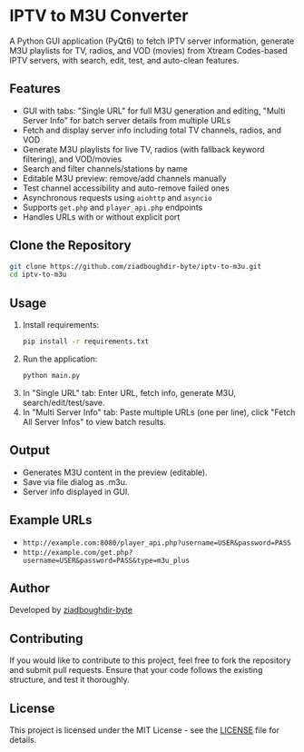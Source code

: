 # IPTV to M3U Converter

A Python GUI application (PyQt6) to fetch IPTV server information, generate M3U playlists for TV, radios, and VOD (movies) from Xtream Codes-based IPTV servers, with search, edit, test, and auto-clean features.

## Features
- GUI with tabs: "Single URL" for full M3U generation and editing, "Multi Server Info" for batch server details from multiple URLs
- Fetch and display server info including total TV channels, radios, and VOD
- Generate M3U playlists for live TV, radios (with fallback keyword filtering), and VOD/movies
- Search and filter channels/stations by name
- Editable M3U preview: remove/add channels manually
- Test channel accessibility and auto-remove failed ones
- Asynchronous requests using `aiohttp` and `asyncio`
- Supports `get.php` and `player_api.php` endpoints
- Handles URLs with or without explicit port

## Clone the Repository

```bash
git clone https://github.com/ziadboughdir-byte/iptv-to-m3u.git
cd iptv-to-m3u
```

## Usage
1. Install requirements:
   ```bash
   pip install -r requirements.txt
   ```
2. Run the application:
   ```bash
   python main.py
   ```
3. In "Single URL" tab: Enter URL, fetch info, generate M3U, search/edit/test/save.
4. In "Multi Server Info" tab: Paste multiple URLs (one per line), click "Fetch All Server Infos" to view batch results.

## Output
- Generates M3U content in the preview (editable).
- Save via file dialog as .m3u.
- Server info displayed in GUI.

## Example URLs
- `http://example.com:8080/player_api.php?username=USER&password=PASS`
- `http://example.com/get.php?username=USER&password=PASS&type=m3u_plus`

## Author

Developed by [ziadboughdir-byte](https://github.com/ziadboughdir-byte)

## Contributing

If you would like to contribute to this project, feel free to fork the repository and submit pull requests. Ensure that your code follows the existing structure, and test it thoroughly.

## License

This project is licensed under the MIT License - see the [LICENSE](LICENSE) file for details.

